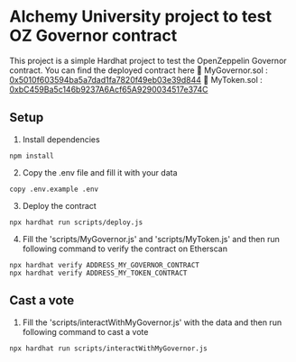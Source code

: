 # Alchemy University project to test OZ Governor contract

This project is a simple Hardhat project to test the OpenZeppelin Governor contract.
You can find the deployed contract here 
📇 MyGovernor.sol : [0x5010f603594ba5a7dad1fa7820f49eb03e39d844](https://goerli.etherscan.io/address/0x5010f603594ba5a7dad1fa7820f49eb03e39d844)
📇 MyToken.sol : [0xbC459Ba5c146b9237A6Acf65A9290034517e374C](https://goerli.etherscan.io/address/0xbC459Ba5c146b9237A6Acf65A9290034517e374C)


## Setup

1. Install dependencies

```shell
npm install
```

2. Copy the .env file and fill it with your data

```shell
copy .env.example .env
```

3. Deploy the contract

```shell
npx hardhat run scripts/deploy.js
```

4. Fill the 'scripts/MyGovernor.js' and 'scripts/MyToken.js' and then run following command to verify the contract on Etherscan

```shell
npx hardhat verify ADDRESS_MY_GOVERNOR_CONTRACT
npx hardhat verify ADDRESS_MY_TOKEN_CONTRACT
```

## Cast a vote

1. Fill the 'scripts/interactWithMyGovernor.js' with the data and then run following command to cast a vote

```shell
npx hardhat run scripts/interactWithMyGovernor.js
```
